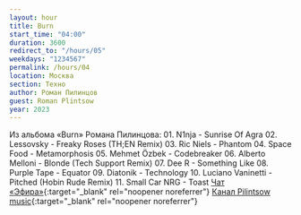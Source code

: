 ```yaml
---
layout: hour
title: Burn
start_time: "04:00"
duration: 3600
redirect_to: "/hours/05"
weekdays: "1234567"
permalink: /hours/04
location: Москва
section: Техно
author: Роман Пилинцов
guest: Roman Plintsow
year: 2023
---
```


Из альбома «Burn» Романа Пилинцова: 01. N1nja - Sunrise Of Agra 02. Lessovsky - Freaky Roses (TH;EN Remix) 03. Ric Niels - Phantom 04. Space Food - Metamorphosis 05. Mehmet Özbek - Codebreaker 06. Alberto Melloni - Blonde (Tech Support Remix) 07. Dee R - Something Like 08. Purple Tape - Equator 09. Diatonik - Technology 10. Luciano Vaninetti - Pitched (Hobin Rude Remix) 11. Small Car NRG - Toast
 [Чат «Эфира»](https://t.me/+nk0UKze8dEczZDAy){:target="_blank" rel="noopener noreferrer"} [Канал Pilintsow music](https://t.me/pilintsowmusic){:target="_blank" rel="noopener noreferrer"}
